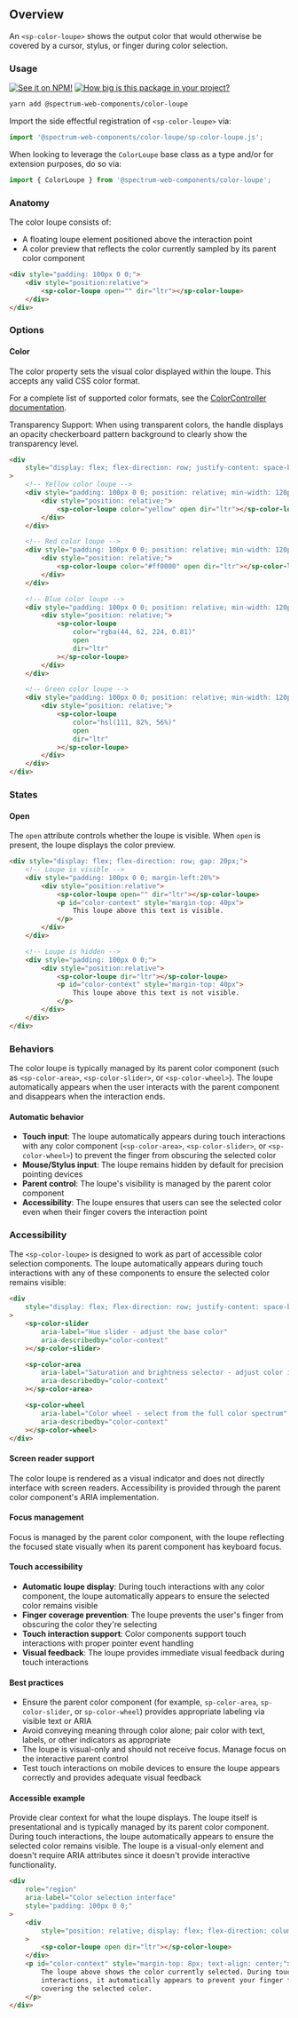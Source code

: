 ## Overview

An `<sp-color-loupe>` shows the output color that would otherwise be covered by a cursor, stylus, or finger during color selection.

### Usage

[![See it on NPM!](https://img.shields.io/npm/v/@spectrum-web-components/color-loupe?style=for-the-badge)](https://www.npmjs.com/package/@spectrum-web-components/color-loupe)
[![How big is this package in your project?](https://img.shields.io/bundlephobia/minzip/@spectrum-web-components/color-loupe?style=for-the-badge)](https://bundlephobia.com/result?p=@spectrum-web-components/color-loupe)

```bash
yarn add @spectrum-web-components/color-loupe
```

Import the side effectful registration of `<sp-color-loupe>` via:

```javascript
import '@spectrum-web-components/color-loupe/sp-color-loupe.js';
```

When looking to leverage the `ColorLoupe` base class as a type and/or for extension purposes, do so via:

```javascript
import { ColorLoupe } from '@spectrum-web-components/color-loupe';
```

### Anatomy

The color loupe consists of:

- A floating loupe element positioned above the interaction point
- A color preview that reflects the color currently sampled by its parent color component

```html
<div style="padding: 100px 0 0;">
    <div style="position:relative">
        <sp-color-loupe open="" dir="ltr"></sp-color-loupe>
    </div>
</div>
```

### Options

#### Color

The color property sets the visual color displayed within the loupe. This accepts any valid CSS color format.

For a complete list of supported color formats, see the [ColorController documentation](/tools/color-controller#supported-color-formats).

Transparency Support: When using transparent colors, the handle displays an opacity checkerboard pattern background to clearly show the transparency level.

```html
<div
    style="display: flex; flex-direction: row; justify-content: space-between; align-items: flex-start; width: 100%;;"
>
    <!-- Yellow color loupe -->
    <div style="padding: 100px 0 0; position: relative; min-width: 120px;">
        <div style="position: relative;">
            <sp-color-loupe color="yellow" open dir="ltr"></sp-color-loupe>
        </div>
    </div>

    <!-- Red color loupe -->
    <div style="padding: 100px 0 0; position: relative; min-width: 120px;">
        <div style="position: relative;">
            <sp-color-loupe color="#ff0000" open dir="ltr"></sp-color-loupe>
        </div>
    </div>

    <!-- Blue color loupe -->
    <div style="padding: 100px 0 0; position: relative; min-width: 120px;">
        <div style="position: relative;">
            <sp-color-loupe
                color="rgba(44, 62, 224, 0.81)"
                open
                dir="ltr"
            ></sp-color-loupe>
        </div>
    </div>

    <!-- Green color loupe -->
    <div style="padding: 100px 0 0; position: relative; min-width: 120px;">
        <div style="position: relative;">
            <sp-color-loupe
                color="hsl(111, 82%, 56%)"
                open
                dir="ltr"
            ></sp-color-loupe>
        </div>
    </div>
</div>
```

### States

#### Open

The `open` attribute controls whether the loupe is visible. When `open` is present, the loupe displays the color preview.

```html
<div style="display: flex; flex-direction: row; gap: 20px;">
    <!-- Loupe is visible -->
    <div style="padding: 100px 0 0; margin-left:20%">
        <div style="position:relative">
            <sp-color-loupe open="" dir="ltr"></sp-color-loupe>
            <p id="color-context" style="margin-top: 40px">
                This loupe above this text is visible.
            </p>
        </div>
    </div>

    <!-- Loupe is hidden -->
    <div style="padding: 100px 0 0;">
        <div style="position:relative">
            <sp-color-loupe dir="ltr"></sp-color-loupe>
            <p id="color-context" style="margin-top: 40px">
                This loupe above this text is not visible.
            </p>
        </div>
    </div>
</div>
```

### Behaviors

The color loupe is typically managed by its parent color component (such as `<sp-color-area>`, `<sp-color-slider>`, or `<sp-color-wheel>`). The loupe automatically appears when the user interacts with the parent component and disappears when the interaction ends.

#### Automatic behavior

- **Touch input**: The loupe automatically appears during touch interactions with any color component (`<sp-color-area>`, `<sp-color-slider>`, or `<sp-color-wheel>`) to prevent the finger from obscuring the selected color
- **Mouse/Stylus input**: The loupe remains hidden by default for precision pointing devices
- **Parent control**: The loupe's visibility is managed by the parent color component
- **Accessibility**: The loupe ensures that users can see the selected color even when their finger covers the interaction point

### Accessibility

The `<sp-color-loupe>` is designed to work as part of accessible color selection components. The loupe automatically appears during touch interactions with any of these components to ensure the selected color remains visible:

```html
<div
    style="display: flex; flex-direction: row; justify-content: space-between; width: 100%;"
>
    <sp-color-slider
        aria-label="Hue slider - adjust the base color"
        aria-describedby="color-context"
    ></sp-color-slider>

    <sp-color-area
        aria-label="Saturation and brightness selector - adjust color intensity and lightness"
        aria-describedby="color-context"
    ></sp-color-area>

    <sp-color-wheel
        aria-label="Color wheel - select from the full color spectrum"
        aria-describedby="color-context"
    ></sp-color-wheel>
</div>
```

#### Screen reader support

The color loupe is rendered as a visual indicator and does not directly interface with screen readers. Accessibility is provided through the parent color component's ARIA implementation.

#### Focus management

Focus is managed by the parent color component, with the loupe reflecting the focused state visually when its parent component has keyboard focus.

#### Touch accessibility

- **Automatic loupe display**: During touch interactions with any color component, the loupe automatically appears to ensure the selected color remains visible
- **Finger coverage prevention**: The loupe prevents the user's finger from obscuring the color they're selecting
- **Touch interaction support**: Color components support touch interactions with proper pointer event handling
- **Visual feedback**: The loupe provides immediate visual feedback during touch interactions

#### Best practices

- Ensure the parent color component (for example, `sp-color-area`, `sp-color-slider`, or `sp-color-wheel`) provides appropriate labeling via visible text or ARIA
- Avoid conveying meaning through color alone; pair color with text, labels, or other indicators as appropriate
- The loupe is visual-only and should not receive focus. Manage focus on the interactive parent control
- Test touch interactions on mobile devices to ensure the loupe appears correctly and provides adequate visual feedback

#### Accessible example

Provide clear context for what the loupe displays. The loupe itself is presentational and is typically managed by its parent color component. During touch interactions, the loupe automatically appears to ensure the selected color remains visible. The loupe is a visual-only element and doesn't require ARIA attributes since it doesn't provide interactive functionality.

```html
<div
    role="region"
    aria-label="Color selection interface"
    style="padding: 100px 0 0;"
>
    <div
        style="position: relative; display: flex; flex-direction: column; align-items: center;"
    >
        <sp-color-loupe open dir="ltr"></sp-color-loupe>
    </div>
    <p id="color-context" style="margin-top: 8px; text-align: center;">
        The loupe above shows the color currently selected. During touch
        interactions, it automatically appears to prevent your finger from
        covering the selected color.
    </p>
</div>
```

